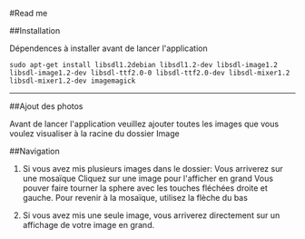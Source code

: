 #Read me

##Installation

Dépendences à installer avant de lancer l'application

	sudo apt-get install libsdl1.2debian libsdl1.2-dev libsdl-image1.2 libsdl-image1.2-dev libsdl-ttf2.0-0 libsdl-ttf2.0-dev libsdl-mixer1.2 libsdl-mixer1.2-dev imagemagick

---------------------------------------------------

##Ajout des photos

Avant de lancer l'application veuillez ajouter toutes les images que vous voulez visualiser à la racine du dossier Image

##Navigation

1. Si vous avez mis plusieurs images dans le dossier:
   Vous arriverez sur une mosaïque
   Cliquez sur une image pour l'afficher en grand
   Vous pouver faire tourner la sphere avec les touches fléchées droite et gauche.
   Pour revenir à la mosaïque, utilisez la flèche du bas

2. Si vous avez mis une seule image, vous arriverez directement sur un affichage de votre image en grand.